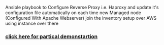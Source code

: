 Ansible playbook to Configure Reverse Proxy i.e. Haproxy and update it's configuration file automatically on each time new Managed node (Configured With Apache Webserver) join the inventory setup over AWS using instance over there

### [click here for partical demonstartion](https://www.linkedin.com/posts/kalla-kruparaju-9b0790148_deploying-apache-webserver-with-haproxy-and-activity-6742140040522149888-uorV)
